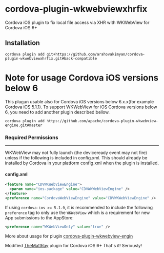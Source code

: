# cordova-plugin-wkwebviewxhrfix
Cordova iOS plugin to fix local file access via XHR with WKWebView for Cordova iOS 6+

## Installation

```
cordova plugin add git+https://github.com/arahovakimyan/cordova-plugin-wkwebviewxhrfix.git#back-compatible
```

# Note for usage Cordova iOS versions below 6
This plugun usable also for Cordova iOS versions below 6.x.x(for example Cordova iOS 5.1.1).
To support WKWebView for iOS Cordova versions below 6, you need to add another plugin described bellow.
```
cordova plugin add https://github.com/apache/cordova-plugin-wkwebview-engine.git#master
```
### Required Permissions 
-----------
WKWebView may not fully launch (the deviceready event may not fire) unless if the following is included in config.xml. This should already be installed by Cordova in your platform config.xml when the plugin is installed.

#### config.xml

```xml
<feature name="CDVWKWebViewEngine">
  <param name="ios-package" value="CDVWKWebViewEngine" />
</feature>
<preference name="CordovaWebViewEngine" value="CDVWKWebViewEngine" />
```
If using `cordova-ios >= 5.1.0`, it is recommended to include the following `preference` tag to only use the `WKWebView` which is a requirement for new App submissions to the AppStore:

```xml
<preference name="WKWebViewOnly" value="true" />
```

More about usage for plugin [cordova-plugin-wkwebview-engin](https://github.com/apache/cordova-plugin-wkwebview-engine/blob/master/README.md)

Modified [TheMattRay](https://github.com/TheMattRay) plugin for Cordova iOS 6+
That's it! Seriously!
